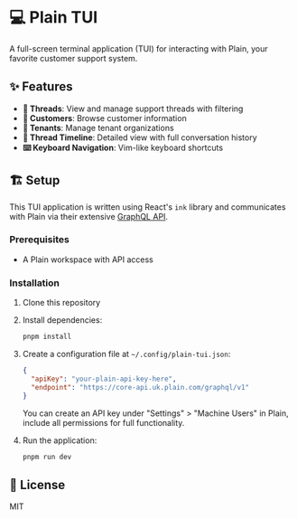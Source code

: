 # 💻 Plain TUI

A full-screen terminal application (TUI) for interacting with Plain, your favorite customer support system.

## ✨ Features

- **🎫 Threads**: View and manage support threads with filtering
- **👥 Customers**: Browse customer information
- **🏢 Tenants**: Manage tenant organizations
- **📜 Thread Timeline**: Detailed view with full conversation history
- **⌨️ Keyboard Navigation**: Vim-like keyboard shortcuts

## 🏗️ Setup

This TUI application is written using React's `ink` library and communicates
with Plain via their extensive [GraphQL API](https://app.plain.com/developer/api-explorer).

### Prerequisites

- A Plain workspace with API access

### Installation

1. Clone this repository
2. Install dependencies:
   ```bash
   pnpm install
   ```

3. Create a configuration file at `~/.config/plain-tui.json`:
   ```json
   {
     "apiKey": "your-plain-api-key-here",
     "endpoint": "https://core-api.uk.plain.com/graphql/v1"
   }
   ```

   You can create an API key under "Settings" > "Machine Users" in Plain,
   include all permissions for full functionality.

4. Run the application:
   ```bash
   pnpm run dev
   ```

## 📝 License

MIT
